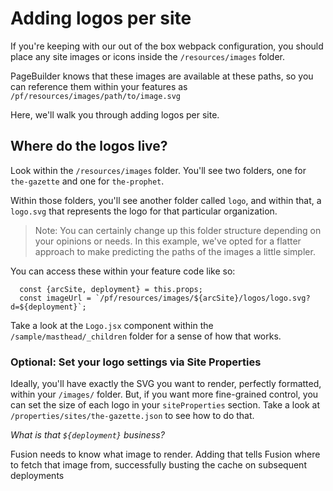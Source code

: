 # Adding logos per site

If you're keeping with our out of the box webpack configuration, you should place any site images or icons inside the `/resources/images` folder.

PageBuilder knows that these images are available at these paths, so you can reference them within your features as `/pf/resources/images/path/to/image.svg`

Here, we'll walk you through adding logos per site.

## Where do the logos live?

Look within the `/resources/images` folder. You'll see two folders, one for `the-gazette` and one for `the-prophet`.

Within those folders, you'll see another folder called `logo`, and within that, a `logo.svg` that represents the logo for that particular organization.

> Note: You can certainly change up this folder structure depending on your opinions or needs. In this example, we've opted for a flatter approach to make predicting the paths of the images a little simpler.

You can access these within your feature code like so:

```
  const {arcSite, deployment} = this.props;
  const imageUrl = `/pf/resources/images/${arcSite}/logos/logo.svg?d=${deployment}`;
```

Take a look at the `Logo.jsx` component within the `/sample/masthead/_children` folder for a sense of how that works.

### Optional: Set your logo settings via Site Properties

Ideally, you'll have exactly the SVG you want to render, perfectly formatted, within your `/images/` folder. But, if you want more fine-grained control, you can set the size of each logo in your `siteProperties` section. Take a look at `/properties/sites/the-gazette.json` to see how to do that.

_What is that `${deployment}` business?_

Fusion needs to know what image to render. Adding that tells Fusion where to fetch that image from, successfully busting the cache on subsequent deployments
